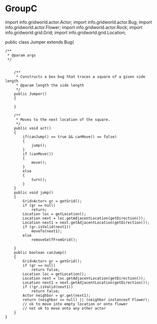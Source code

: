 GroupC
======
import info.gridworld.actor.Actor;
import info.gridworld.actor.Bug;
import info.gridworld.actor.Flower;
import info.gridworld.actor.Rock;
import info.gridworld.grid.Grid;
import info.gridworld.grid.Location;


public class Jumper extends Bug{

	/**
	 * @param args
	 */


	    /**
	     * Constructs a box bug that traces a square of a given side length
	     * @param length the side length
	     */
	    public Jumper()
	    {

	    }

	    /**
	     * Moves to the next location of the square.
	     */
	    public void act()
	    {
	        if(canJump() == true && canMove() == false)
	        {
	        	jump();
	        }
	        if (canMove())
	        {
	        	move();
	        }
	        else
	        {
	        	turn();
	        }
	    }
	    public void jump()
	    {
	        Grid<Actor> gr = getGrid();
	        if (gr == null)
	            return;
	        Location loc = getLocation();
	        Location next = loc.getAdjacentLocation(getDirection());
	        Location next1 = next.getAdjacentLocation(getDirection());
	        if (gr.isValid(next1))
	            moveTo(next1);
	        else
	        	removeSelfFromGrid();
	      
	    }
	    public boolean canJump()
	    {
	        Grid<Actor> gr = getGrid();
	        if (gr == null)
	            return false;
	        Location loc = getLocation();
	        Location next = loc.getAdjacentLocation(getDirection());
	        Location next1 = next.getAdjacentLocation(getDirection());
	        if (!gr.isValid(next1))
	            return false;
	        Actor neighbor = gr.get(next1);
	        return (neighbor == null) || (neighbor instanceof Flower);
	        // ok to move into empty location or onto flower
	        // not ok to move onto any other actor
	    }
	}
